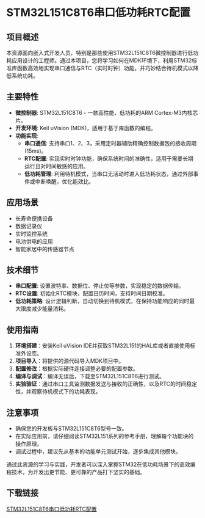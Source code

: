 # STM32L151C8T6串口低功耗RTC配置

## 项目概述

本资源面向嵌入式开发人员，特别是那些使用STM32L151C8T6微控制器进行低功耗应用设计的工程师。通过本项目，您将学习如何在MDK环境下，利用STM32标准库函数高效地实现串口通信与RTC（实时时钟）功能，并巧妙结合待机模式以降低系统功耗。

## 主要特性

- **微控制器**: STM32L151C8T6 - 一款高性能、低功耗的ARM Cortex-M3内核芯片。
- **开发环境**: Keil uVision (MDK)，适用于基于库函数的编程。
- **功能实现**:
    - **串口通信**: 支持串口1、2、3，采用定时器辅助精确控制数据包的接收周期(15ms)。
    - **RTC配置**: 实现实时时钟功能，确保系统时间的准确性，适用于需要长期运行且对时间敏感的应用。
    - **低功耗管理**: 利用待机模式，当串口无活动时进入低功耗状态，通过外部事件或中断唤醒，优化能效比。

## 应用场景

- 长寿命便携设备
- 数据记录仪
- 实时监控系统
- 电池供电的应用
- 智能家居中的传感器节点

## 技术细节

- **串口配置**: 设置波特率、数据位、停止位等参数，实现稳定的数据传输。
- **RTC设置**: 初始化RTC模块，配置日历时间，支持时间日期校准。
- **低功耗策略**: 设计逻辑判断，自动切换到待机模式，在保持功能响应的同时最大限度减少能量消耗。

## 使用指南

1. **环境搭建**：安装Keil uVision IDE并获取STM32L151的HAL库或者直接使用标准外设库。
2. **项目导入**：将提供的源代码导入MDK项目中。
3. **配置修改**：根据实际硬件连接调整必要的配置参数。
4. **编译与调试**：编译无误后，下载至STM32L151C8T6进行测试。
5. **实验验证**：通过串口工具监测数据发送与接收的正确性，以及RTC的时间稳定性，并观察待机模式下的功耗表现。

## 注意事项

- 确保您的开发板与STM32L151C8T6型号一致。
- 在实际应用前，请仔细阅读STM32L151系列的参考手册，理解每个功能块的操作原理。
- 调试过程中，建议先从基本的功能单元测试开始，逐步集成其他模块。

通过此资源的学习与实践，开发者可以深入掌握STM32在低功耗场景下的高效编程技术，为开发出更节能、更可靠的产品打下坚实的基础。

## 下载链接

[STM32L151C8T6串口低功耗RTC配置](https://pan.quark.cn/s/fea143705849)